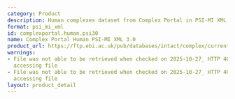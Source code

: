 ```yaml
---
category: Product
description: Human complexes dataset from Complex Portal in PSI-MI XML 3.0 format
format: psi_mi_xml
id: complexportal.human.psi30
name: Complex Portal Human PSI-MI XML 3.0
product_url: https://ftp.ebi.ac.uk/pub/databases/intact/complex/current/psi30/homo_sapiens.xml
warnings:
- File was not able to be retrieved when checked on 2025-10-27_ HTTP 404 error when
  accessing file
- File was not able to be retrieved when checked on 2025-10-27_ HTTP 404 error when
  accessing file
layout: product_detail
---
```


